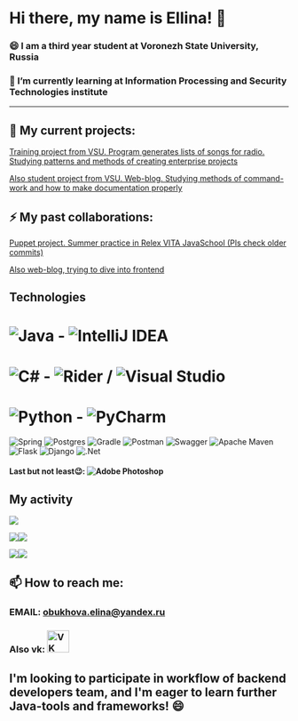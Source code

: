 # Hi there, my name is Ellina! 👋

### 😄 I am a third year student at Voronezh State University, Russia
### 🌱 I’m currently learning at Information Processing and Security Technologies institute

---

## 🔭 My current projects:

[Training project from VSU. Program generates lists of songs for radio. Studying patterns and methods of creating enterprise projects](https://github.com/WriteWrote/RadioStation)


[Also student project from VSU. Web-blog. Studying methods of command-work and how to make documentation properly](https://github.com/pressEm/PT_Twitter)

## ⚡ My past collaborations:
[Puppet project. Summer practice in Relex VITA JavaSchool (Pls check older commits)](https://github.com/TheyCallMeRobinson/healthtech-backend)

[Also web-blog, trying to dive into frontend](https://github.com/DenisRybas/SocialNetwork/tree/Front)

## Technologies

<!--Badges of technologies -->
# ![Java](https://img.shields.io/badge/java-%23ED8B00.svg?style=for-the-badge&logo=java&logoColor=white) - ![IntelliJ IDEA](https://img.shields.io/badge/IntelliJIDEA-000000.svg?style=for-the-badge&logo=intellij-idea&logoColor=white)

# ![C#](https://img.shields.io/badge/c%23-%23239120.svg?style=for-the-badge&logo=c-sharp&logoColor=white) - ![Rider](https://img.shields.io/badge/Rider-000000.svg?style=for-the-badge&logo=Rider&logoColor=white&color=black&labelColor=crimson) / ![Visual Studio](https://img.shields.io/badge/Visual%20Studio-5C2D91.svg?style=for-the-badge&logo=visual-studio&logoColor=white)

# ![Python](https://img.shields.io/badge/python-3670A0?style=for-the-badge&logo=python&logoColor=ffdd54) - ![PyCharm](https://img.shields.io/badge/pycharm-143?style=for-the-badge&logo=pycharm&logoColor=black&color=black&labelColor=green)

![Spring](https://img.shields.io/badge/spring-%236DB33F.svg?style=for-the-badge&logo=spring&logoColor=white)
![Postgres](https://img.shields.io/badge/postgres-%23316192.svg?style=for-the-badge&logo=postgresql&logoColor=white)
![Gradle](https://img.shields.io/badge/Gradle-02303A.svg?style=for-the-badge&logo=Gradle&logoColor=white)
![Postman](https://img.shields.io/badge/Postman-FF6C37?style=for-the-badge&logo=postman&logoColor=white)
![Swagger](https://img.shields.io/badge/-Swagger-%23Clojure?style=for-the-badge&logo=swagger&logoColor=white)
![Apache Maven](https://img.shields.io/badge/Apache%20Maven-C71A36?style=for-the-badge&logo=Apache%20Maven&logoColor=white)
![Flask](https://img.shields.io/badge/flask-%23000.svg?style=for-the-badge&logo=flask&logoColor=white)
![Django](https://img.shields.io/badge/django-%23092E20.svg?style=for-the-badge&logo=django&logoColor=white)
![.Net](https://img.shields.io/badge/.NET-5C2D91?style=for-the-badge&logo=.net&logoColor=white)

#### Last but not least😉: ![Adobe Photoshop](https://img.shields.io/badge/adobe%20photoshop-%2331A8FF.svg?style=for-the-badge&logo=adobe%20photoshop&logoColor=white)

<!---Для компактной версии-->
<!--[![Top Langs](https://github-readme-stats.vercel.app/api/top-langs/?username=anuraghazra&layout=compact)](https://github.com/anuraghazra/github-readme-stats)-->

<!--Темная тема:  
[![KnlnKS's LeetCode stats](https://leetcode-stats-six.vercel.app/api?username=KnlnKS&theme=dark)](https://github.com/KnlnKS/leetcode-stats)
-->
## My activity

<!--Карточка профиля: -->
![](https://github-profile-summary-cards.vercel.app/api/cards/profile-details?username=WriteWrote&theme=solarized_dark)

<!--Статистика языков в коммитах:--><!--Статистика языков в репозиториях:-->
![](https://github-profile-summary-cards.vercel.app/api/cards/most-commit-language?username=WriteWrote&theme=solarized_dark)![](https://github-profile-summary-cards.vercel.app/api/cards/repos-per-language?username=WriteWrote&theme=solarized_dark)

<!--Статистика профиля:--><!--Данные по коммитам за сутки:-->
![](https://github-profile-summary-cards.vercel.app/api/cards/stats?username=WriteWrote&theme=solarized_dark)![](https://github-profile-summary-cards.vercel.app/api/cards/productive-time?username=WriteWrote&theme=solarized_dark)

## 📫 How to reach me:

### EMAIL: obukhova.elina@yandex.ru

### Also vk: [<img alt="VK" width="40px" src="https://img.icons8.com/color/452/vk-circled.png" />](https://vk.com/captainofwardrobe)

## I'm looking to participate in workflow of backend developers team, and I'm eager to learn further Java-tools and frameworks! 😄

<!--
**WriteWrote/WriteWrote** is a ✨ _special_ ✨ repository because its `README.md` (this file) appears on your GitHub profile.

Here are some ideas to get you started:

- 🔭 I’m currently working on ...
- 🌱 I’m currently learning ...
- 👯 I’m looking to collaborate on ...
- 🤔 I’m looking for help with ...
- 💬 Ask me about ...
- 📫 How to reach me: ...
- 😄 Pronouns: ...
- ⚡ Fun fact: ...
-->
